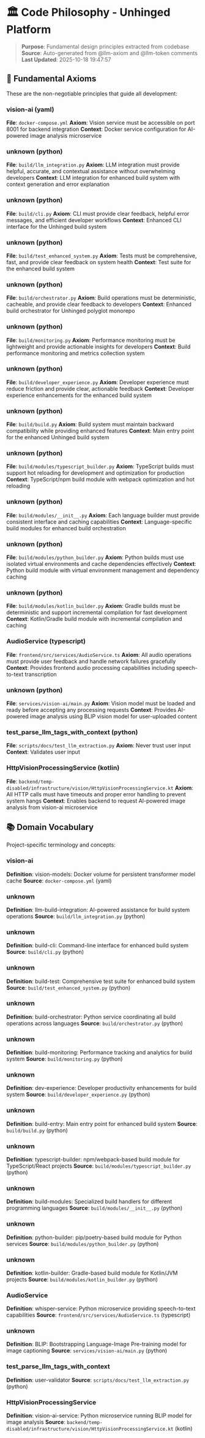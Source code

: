 # 🏛️ Code Philosophy - Unhinged Platform

> **Purpose**: Fundamental design principles extracted from codebase
> **Source**: Auto-generated from @llm-axiom and @llm-token comments
> **Last Updated**: 2025-10-18 19:47:57

## 🎯 Fundamental Axioms

These are the non-negotiable principles that guide all development:

### vision-ai (yaml)
**File**: `docker-compose.yml`
**Axiom**: Vision service must be accessible on port 8001 for backend integration
**Context**: Docker service configuration for AI-powered image analysis microservice

### unknown (python)
**File**: `build/llm_integration.py`
**Axiom**: LLM integration must provide helpful, accurate, and contextual assistance without overwhelming developers
**Context**: LLM integration for enhanced build system with context generation and error explanation

### unknown (python)
**File**: `build/cli.py`
**Axiom**: CLI must provide clear feedback, helpful error messages, and efficient developer workflows
**Context**: Enhanced CLI interface for the Unhinged build system

### unknown (python)
**File**: `build/test_enhanced_system.py`
**Axiom**: Tests must be comprehensive, fast, and provide clear feedback on system health
**Context**: Test suite for the enhanced build system

### unknown (python)
**File**: `build/orchestrator.py`
**Axiom**: Build operations must be deterministic, cacheable, and provide clear feedback to developers
**Context**: Enhanced build orchestrator for Unhinged polyglot monorepo

### unknown (python)
**File**: `build/monitoring.py`
**Axiom**: Performance monitoring must be lightweight and provide actionable insights for developers
**Context**: Build performance monitoring and metrics collection system

### unknown (python)
**File**: `build/developer_experience.py`
**Axiom**: Developer experience must reduce friction and provide clear, actionable feedback
**Context**: Developer experience enhancements for the enhanced build system

### unknown (python)
**File**: `build/build.py`
**Axiom**: Build system must maintain backward compatibility while providing enhanced features
**Context**: Main entry point for the enhanced Unhinged build system

### unknown (python)
**File**: `build/modules/typescript_builder.py`
**Axiom**: TypeScript builds must support hot reloading for development and optimization for production
**Context**: TypeScript/npm build module with webpack optimization and hot reloading

### unknown (python)
**File**: `build/modules/__init__.py`
**Axiom**: Each language builder must provide consistent interface and caching capabilities
**Context**: Language-specific build modules for enhanced build orchestration

### unknown (python)
**File**: `build/modules/python_builder.py`
**Axiom**: Python builds must use isolated virtual environments and cache dependencies effectively
**Context**: Python build module with virtual environment management and dependency caching

### unknown (python)
**File**: `build/modules/kotlin_builder.py`
**Axiom**: Gradle builds must be deterministic and support incremental compilation for fast development
**Context**: Kotlin/Gradle build module with incremental compilation and caching

### AudioService (typescript)
**File**: `frontend/src/services/AudioService.ts`
**Axiom**: All audio operations must provide user feedback and handle network failures gracefully
**Context**: Provides frontend audio processing capabilities including speech-to-text transcription

### unknown (python)
**File**: `services/vision-ai/main.py`
**Axiom**: Vision model must be loaded and ready before accepting any processing requests
**Context**: Provides AI-powered image analysis using BLIP vision model for user-uploaded content

### test_parse_llm_tags_with_context (python)
**File**: `scripts/docs/test_llm_extraction.py`
**Axiom**: Never trust user input
**Context**: Validates user input

### HttpVisionProcessingService (kotlin)
**File**: `backend/temp-disabled/infrastructure/vision/HttpVisionProcessingService.kt`
**Axiom**: All HTTP calls must have timeouts and proper error handling to prevent system hangs
**Context**: Enables backend to request AI-powered image analysis from vision-ai microservice

## 📚 Domain Vocabulary

Project-specific terminology and concepts:

### vision-ai
**Definition**: vision-models: Docker volume for persistent transformer model cache
**Source**: `docker-compose.yml` (yaml)

### unknown
**Definition**: llm-build-integration: AI-powered assistance for build system operations
**Source**: `build/llm_integration.py` (python)

### unknown
**Definition**: build-cli: Command-line interface for enhanced build system
**Source**: `build/cli.py` (python)

### unknown
**Definition**: build-test: Comprehensive test suite for enhanced build system
**Source**: `build/test_enhanced_system.py` (python)

### unknown
**Definition**: build-orchestrator: Python service coordinating all build operations across languages
**Source**: `build/orchestrator.py` (python)

### unknown
**Definition**: build-monitoring: Performance tracking and analytics for build system
**Source**: `build/monitoring.py` (python)

### unknown
**Definition**: dev-experience: Developer productivity enhancements for build system
**Source**: `build/developer_experience.py` (python)

### unknown
**Definition**: build-entry: Main entry point for enhanced build system
**Source**: `build/build.py` (python)

### unknown
**Definition**: typescript-builder: npm/webpack-based build module for TypeScript/React projects
**Source**: `build/modules/typescript_builder.py` (python)

### unknown
**Definition**: build-modules: Specialized build handlers for different programming languages
**Source**: `build/modules/__init__.py` (python)

### unknown
**Definition**: python-builder: pip/poetry-based build module for Python services
**Source**: `build/modules/python_builder.py` (python)

### unknown
**Definition**: kotlin-builder: Gradle-based build module for Kotlin/JVM projects
**Source**: `build/modules/kotlin_builder.py` (python)

### AudioService
**Definition**: whisper-service: Python microservice providing speech-to-text capabilities
**Source**: `frontend/src/services/AudioService.ts` (typescript)

### unknown
**Definition**: BLIP: Bootstrapping Language-Image Pre-training model for image captioning
**Source**: `services/vision-ai/main.py` (python)

### test_parse_llm_tags_with_context
**Definition**: user-validator
**Source**: `scripts/docs/test_llm_extraction.py` (python)

### HttpVisionProcessingService
**Definition**: vision-ai-service: Python microservice running BLIP model for image analysis
**Source**: `backend/temp-disabled/infrastructure/vision/HttpVisionProcessingService.kt` (kotlin)
